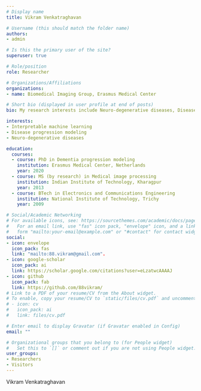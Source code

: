 ```yaml
---
# Display name
title: Vikram Venkatraghavan

# Username (this should match the folder name)
authors:
- admin

# Is this the primary user of the site?
superuser: true

# Role/position
role: Researcher

# Organizations/Affiliations
organizations:
- name: Biomedical Imaging Group, Erasmus Medical Center

# Short bio (displayed in user profile at end of posts)
bio: My research interests include Neuro-degenerative diseases, Disease progression modeling, Interpretable machine learning.

interests:
- Interpretable machine learning
- Disease progression modeling
- Neuro-degenerative diseases

education:
  courses:
  - course: PhD in Dementia progression modeling
    institution: Erasmus Medical Center, Netherlands
    year: 2020
  - course: MS (by research) in Medical image processing
    institution: Indian Institute of Technology, Kharagpur
    year: 2013
  - course: BTech in Electronics and Communications Engineering
    institution: National Institute of Technology, Trichy
    year: 2009

# Social/Academic Networking
# For available icons, see: https://sourcethemes.com/academic/docs/page-builder/#icons
#   For an email link, use "fas" icon pack, "envelope" icon, and a link in the
#   form "mailto:your-email@example.com" or "#contact" for contact widget.
social:
- icon: envelope
  icon_pack: fas
  link: "mailto:88.vikram@gmail.com".
- icon: google-scholar
  icon_pack: ai
  link: https://scholar.google.com/citations?user=eLzatwcAAAAJ
- icon: github
  icon_pack: fab
  link: https://github.com/88vikram/
# Link to a PDF of your resume/CV from the About widget.
# To enable, copy your resume/CV to `static/files/cv.pdf` and uncomment the lines below.
# - icon: cv
#   icon_pack: ai
#   link: files/cv.pdf

# Enter email to display Gravatar (if Gravatar enabled in Config)
email: ""

# Organizational groups that you belong to (for People widget)
#   Set this to `[]` or comment out if you are not using People widget.
user_groups:
- Researchers
- Visitors
---
```


Vikram Venkatraghavan
